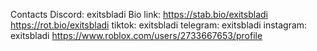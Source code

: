 Contacts Discord: 
exitsbladi Bio link: https://stab.bio/exitsbladi https://rot.bio/exitsbladi 
tiktok: exitsbladi 
telegram: exitsbladi 
instagram: exitsbladi
https://www.roblox.com/users/2733667653/profile
